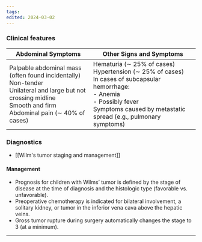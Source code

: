 ```yaml
---
tags: 
edited: 2024-03-02
---
```

### Clinical features

| Abdominal Symptoms                                    | Other Signs and Symptoms                             |
|--------------------------------------------------------|------------------------------------------------------|
| Palpable abdominal mass (often found incidentally)<br>Non-tender<br>Unilateral and large but not crossing midline<br>Smooth and firm<br>Abdominal pain (∼ 40% of cases) | Hematuria (∼ 25% of cases)<br>Hypertension (∼ 25% of cases)<br>In cases of subcapsular hemorrhage:<br>- Anemia<br>- Possibly fever<br>Symptoms caused by metastatic spread (e.g., pulmonary symptoms) |
### Diagnostics
- [[Wilm's tumor staging and management]] 
#### Management
- Prognosis for children with Wilms’ tumor is defined by the stage of disease at the time of diagnosis and the histologic type (favorable vs. unfavorable). 
- Preoperative chemotherapy is indicated for bilateral involvement, a solitary kidney, or tumor in the inferior vena cava above the hepatic veins. 
- Gross tumor rupture during surgery automatically changes the stage to 3 (at a minimum).


---
